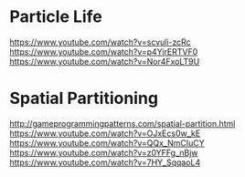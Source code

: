 # Particle Life

https://www.youtube.com/watch?v=scvuli-zcRc \
https://www.youtube.com/watch?v=p4YirERTVF0 \
https://www.youtube.com/watch?v=Nor4FxoLT9U

# Spatial Partitioning

http://gameprogrammingpatterns.com/spatial-partition.html \
https://www.youtube.com/watch?v=OJxEcs0w_kE \
https://www.youtube.com/watch?v=QQx_NmCIuCY \
https://www.youtube.com/watch?v=z0YFFg_nBjw \
https://www.youtube.com/watch?v=7HY_SqqaoL4
